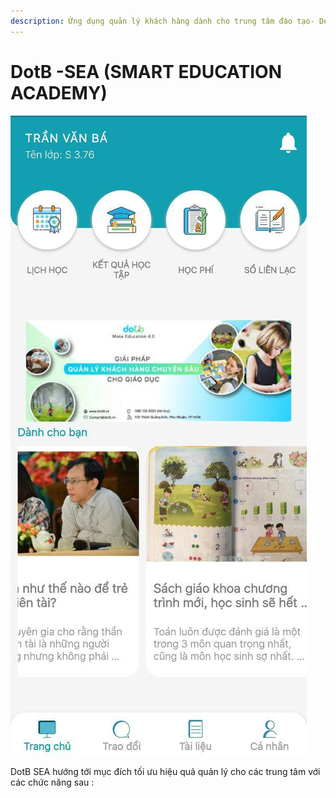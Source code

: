 ```yaml
---
description: Ứng dụng quản lý khách hàng dành cho trung tâm đào tạo- DotB SEA
---
```


# DotB -SEA \(SMART EDUCATION ACADEMY\)

![](../.gitbook/assets/image%20%2831%29.png)

DotB SEA hướng tới mục đích tối ưu hiệu quả quản lý cho các trung tâm với các chức năng sau :

